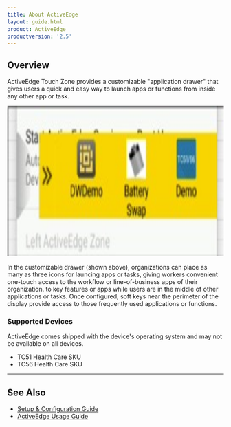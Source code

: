 ```yaml
---
title: About ActiveEdge
layout: guide.html
product: ActiveEdge
productversion: '2.5'
---
```


## Overview

ActiveEdge Touch Zone provides a customizable "application drawer" that gives users a quick and easy way to launch apps or functions from inside any other app or task. 

<img alt="" style="height:350px" src="../usage/img3.jpg"/>

In the customizable drawer (shown above), organizations can place as many as three icons for launcing apps or tasks, giving workers convenient one-touch access to the workflow or  line-of-business apps of their organization. to key features or apps while users are in the middle of other applications or tasks. Once configured, soft keys near the perimeter of the display provide access to those frequently used applications or functions. 

### Supported Devices
ActiveEdge comes shipped with the device's operating system and may not be available on all devices.

* TC51 Health Care SKU 
* TC56 Health Care SKU 

-----

## See Also

* [Setup & Configuration Guide](../setup)
* [ActiveEdge Usage Guide](../usage)

